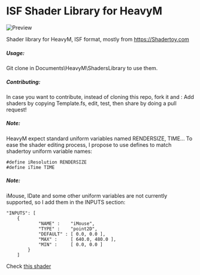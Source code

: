 # ISF Shader Library for HeavyM

![Preview](https://raw.github.com/sophiadigitalart/ShadersLibrary/master/HeavyMshadertoy.jpg)

Shader library for HeavyM, ISF format, mostly from https://Shadertoy.com

##### Usage:
Git clone in Documents\HeavyM\ShadersLibrary to use them.

##### Contributing:
In case you want to contribute, instead of cloning this repo, fork it and :
Add shaders by copying Template.fs, edit, test, then share by doing a pull request!

##### Note:
HeavyM expect standard uniform variables named RENDERSIZE, TIME...
To ease the shader editing process, I propose to use defines to match shadertoy uniform variable names:
```
#define iResolution RENDERSIZE
#define iTime TIME 
```

##### Note:
iMouse, IDate and some other uniform variables are not currently supported, so I add them in the INPUTS section:
```
"INPUTS": [
    {
			"NAME" :	"iMouse",
			"TYPE" :	"point2D",
			"DEFAULT" :	[ 0.0, 0.0 ],
			"MAX" : 	[ 640.0, 480.0 ],
			"MIN" :  	[ 0.0, 0.0 ]
		}
    ]    
```
Check [this shader](https://raw.github.com/sophiadigitalart/ShadersLibrary/master/ExplodedMandelbulb.fs)
